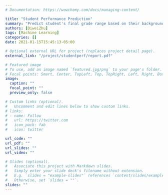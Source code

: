 ```yaml
---
# Documentation: https://wowchemy.com/docs/managing-content/

title: "Student Performance Prediction"
summary: "Predict student's final grade range based on their background"
authors: [DiweiZhu]
tags: [Machine Learning]
categories: []
date: 2021-01-15T15:45:13-05:00

# Optional external URL for project (replaces project detail page).
external_link: "/project/studentperf/report.pdf"

# Featured image
# To use, add an image named `featured.jpg/png` to your page's folder.
# Focal points: Smart, Center, TopLeft, Top, TopRight, Left, Right, BottomLeft, Bottom, BottomRight.
image:
  caption: ""
  focal_point: ""
  preview_only: false

# Custom links (optional).
#   Uncomment and edit lines below to show custom links.
# links:
# - name: Follow
#   url: https://twitter.com
#   icon_pack: fab
#   icon: twitter

url_code: ""
url_pdf: ""
url_slides: ""
url_video: ""

# Slides (optional).
#   Associate this project with Markdown slides.
#   Simply enter your slide deck's filename without extension.
#   E.g. `slides = "example-slides"` references `content/slides/example-slides.md`.
#   Otherwise, set `slides = ""`.
slides: ""
---
```

